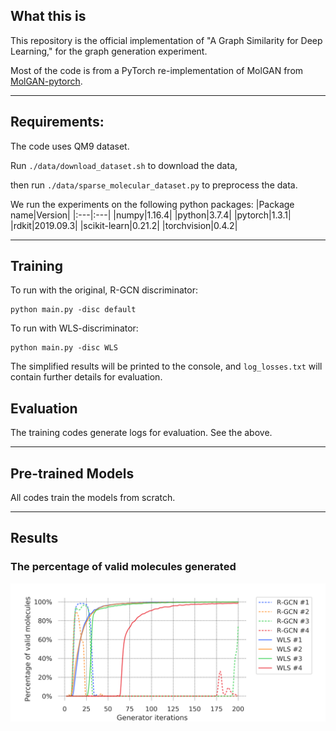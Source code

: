 ## What this is

This repository is the official implementation of "A Graph Similarity for Deep Learning," for the graph generation experiment.

Most of the code is from a PyTorch re-implementation of MolGAN from [MolGAN-pytorch](https://github.com/yongqyu/MolGAN-pytorch).

******
## Requirements:

The code uses QM9 dataset.

Run `./data/download_dataset.sh` to download the data,

then run `./data/sparse_molecular_dataset.py` to preprocess the data.

We run the experiments on the following python packages:
|Package name|Version|
|:---|:---|
|numpy|1.16.4|
|python|3.7.4|
|pytorch|1.3.1|
|rdkit|2019.09.3|
|scikit-learn|0.21.2|
|torchvision|0.4.2|

*****
## Training

To run with the original, R-GCN discriminator:
```
python main.py -disc default
```

To run with WLS-discriminator:
```
python main.py -disc WLS
```

The simplified results will be printed to the console,
and `log_losses.txt` will contain further details for evaluation.

## Evaluation

The training codes generate logs for evaluation. See the above.

******
## Pre-trained Models

All codes train the models from scratch.

******
## Results

### The percentage of valid molecules generated
<img src="./docs/molgan-validity.png"/>

